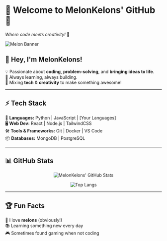 # 🍈 Welcome to MelonKelons' GitHub 🍈  
*Where code meets creativity!* 🚀  

![Melon Banner](https://source.unsplash.com/1600x400/?cyberpunk,tech,futuristic)  

## 👋 Hey, I'm MelonKelons!  
💡 Passionate about **coding**, **problem-solving**, and **bringing ideas to life**.  
🔧 Always learning, always building.  
🎨 Mixing **tech** & **creativity** to make something awesome!  

---

## ⚡ Tech Stack  
🚀 **Languages:** Python | JavaScript | [Your Languages]  
🖥️ **Web Dev:** React | Node.js | TailwindCSS  
🛠️ **Tools & Frameworks:** Git | Docker | VS Code  
📦 **Databases:** MongoDB | PostgreSQL  

---

## 📊 GitHub Stats  
<div align="center">

![MelonKelons' GitHub Stats](https://github-readme-stats.vercel.app/api?username=melonkelons&show_icons=true&theme=tokyonight)  

![Top Langs](https://github-readme-stats.vercel.app/api/top-langs/?username=melonkelons&layout=compact&theme=radical)  

</div>  

---

## 🏆 Fun Facts  
🍉 I love **melons** (obviously!)  
📚 Learning something new every day  
🎮 Sometimes found gaming when not coding  
